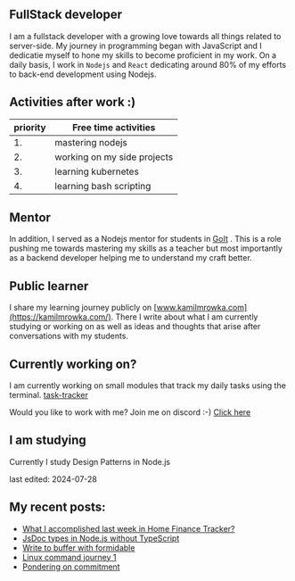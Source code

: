 ## FullStack developer
I am a fullstack developer with a growing love towards all things related to server-side. My journey in programming began with JavaScript and I dedicatie myself to hone my skills to become proficient in my work.
On a daily basis, I work in `Nodejs` and `React` dedicating around 80% of my efforts to back-end development using Nodejs.

## Activities after work  :)

| priority | Free time activities        |
| -------- | --------------------------- |
| 1.       | mastering nodejs            |
| 2.       | working on my side projects |
| 3.       | learning kubernetes         |
| 4.       | learning bash scripting     |

## Mentor
In addition, I served as a Nodejs mentor for students in [GoIt](https://goit.global/) . This is a role pushing me towards mastering my skills as a teacher but most importantly as a backend developer helping me to understand my craft better.

## Public learner
I share my learning journey publicly on [www.kamilmrowka.com](https://kamilmrowka.com/). There I write about what I am currently studying or working on as well as ideas and thoughts that arise after conversations with my students.

## Currently working on?
I am currently working on small modules that track my daily tasks using the terminal.
[task-tracker](https://github.com/KamilMr/task-tracker)

Would you like to work with me? Join me on discord :-)
[Click here](https://discord.gg/Rk3hME8rfq)

## I am studying
Currently I study Design Patterns in Node.js

last edited: 2024-07-28

## My recent posts:
<!-- BLOG-POST-LIST:START -->
- [What I accomplished last week in Home Finance Tracker?](https://kamilmrowka.com/posts/hft-workout)
- [JsDoc types in Node.js without TypeScript](https://kamilmrowka.com/posts/jsdoc-types)
- [Write to buffer with formidable](https://kamilmrowka.com/posts/formidable-write-to-buffer)
- [Linux command journey 1](https://kamilmrowka.com/posts/linux-commands-1)
- [Pondering on commitment](https://kamilmrowka.com/posts/stay-focus)
<!-- BLOG-POST-LIST:END -->
